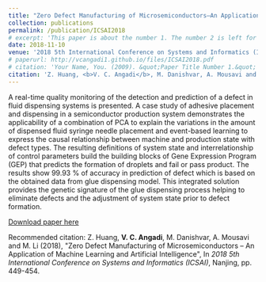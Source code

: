 ```yaml
---
title: "Zero Defect Manufacturing of Microsemiconductors–An Application of Machine Learning and Artificial Intelligence"
collection: publications
permalink: /publication/ICSAI2018
# excerpt: 'This paper is about the number 1. The number 2 is left for future work.'
date: 2018-11-10
venue: '2018 5th International Conference on Systems and Informatics (ICSAI), Nanjing, China'
# paperurl: http://vcangadi1.github.io/files/ICSAI2018.pdf
# citation: 'Your Name, You. (2009). &quot;Paper Title Number 1.&quot; <i>Journal 1</i>. 1(1).'
citation: 'Z. Huang, <b>V. C. Angadi</b>, M. Danishvar, A. Mousavi and M. Li (2018), &quot;Zero Defect Manufacturing of Microsemiconductors – An Application of Machine Learning and Artificial Intelligence&quot;, In <i> 2018 5th International Conference on Systems and Informatics (ICSAI)</i>, Nanjing, pp. 449-454.'
---
```

A real-time quality monitoring of the detection and prediction of a defect in fluid dispensing systems is presented. A case study of adhesive placement and dispensing in a semiconductor production system demonstrates the applicability of a combination of PCA to explain the variations in the amount of dispensed fluid syringe needle placement and event-based learning to express the causal relationship between machine and production state with defect types. The resulting definitions of system state and interrelationship of control parameters build the building blocks of Gene Expression Program (GEP) that predicts the formation of droplets and fail or pass product. The results show 99.93 % of accuracy in prediction of defect which is based on the obtained data from glue dispensing model. This integrated solution provides the genetic signature of the glue dispensing process helping to eliminate defects and the adjustment of system state prior to defect formation.

[Download paper here](https://doi.org/10.1109/ICSAI.2018.8599292)

Recommended citation: Z. Huang, <b>V. C. Angadi</b>, M. Danishvar, A. Mousavi and M. Li (2018), &quot;Zero Defect Manufacturing of Microsemiconductors – An Application of Machine Learning and Artificial Intelligence&quot;, In <i>2018 5th International Conference on Systems and Informatics (ICSAI)</i>, Nanjing, pp. 449-454.
